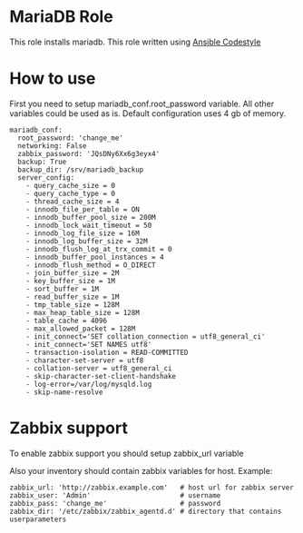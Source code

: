 MariaDB Role
=========

This role installs mariadb.
This role written using [Ansible Codestyle](https://faunusaff.atlassian.net/wiki/spaces/DEVOPS/pages/634683425/Ansible+Codestyle)

How to use
======
First you need to setup mariadb_conf.root_password variable.
All other variables could be used as is. Default configuration uses 4 gb of memory.

~~~
mariadb_conf:
  root_password: 'change_me'
  networking: False
  zabbix_password: 'JQsDNy6Xx6g3eyx4'
  backup: True
  backup_dir: /srv/mariadb_backup
  server_config:
    - query_cache_size = 0
    - query_cache_type = 0
    - thread_cache_size = 4
    - innodb_file_per_table = ON
    - innodb_buffer_pool_size = 200M
    - innodb_lock_wait_timeout = 50
    - innodb_log_file_size = 16M
    - innodb_log_buffer_size = 32M
    - innodb_flush_log_at_trx_commit = 0
    - innodb_buffer_pool_instances = 4
    - innodb_flush_method = O_DIRECT
    - join_buffer_size = 2M
    - key_buffer_size = 1M
    - sort_buffer = 1M
    - read_buffer_size = 1M
    - tmp_table_size = 128M
    - max_heap_table_size = 128M
    - table_cache = 4096
    - max_allowed_packet = 128M
    - init_connect='SET collation_connection = utf8_general_ci'
    - init_connect='SET NAMES utf8'
    - transaction-isolation = READ-COMMITTED
    - character-set-server = utf8
    - collation-server = utf8_general_ci
    - skip-character-set-client-handshake
    - log-error=/var/log/mysqld.log
    - skip-name-resolve
~~~

Zabbix support
======
To enable zabbix support you should setup zabbix_url variable

Also your inventory should contain zabbix variables for host.
Example:
~~~
zabbix_url: 'http://zabbix.example.com'   # host url for zabbix server
zabbix_user: 'Admin'                      # username
zabbix_pass: 'change_me'                  # password
zabbix_dir: '/etc/zabbix/zabbix_agentd.d' # directory that contains userparameters
~~~
